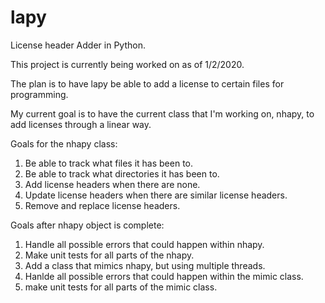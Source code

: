 # lapy
License header Adder in Python.

This project is currently being worked on as of 1/2/2020.

The plan is to have lapy be able to add a license to certain files for programming.

My current goal is to have the current class that I'm working on, nhapy, to add licenses through a linear way.

Goals for the nhapy class:
1. Be able to track what files it has been to.
1. Be able to track what directories it has been to.
1. Add license headers when there are none.
1. Update license headers when there are similar license headers.
1. Remove and replace license headers.

Goals after nhapy object is complete:
1. Handle all possible errors that could happen within nhapy.
1. Make unit tests for all parts of the nhapy.
1. Add a class that mimics nhapy, but using multiple threads.
1. Hanlde all possible errors that could happen within the mimic class.
1. make unit tests for all parts of the mimic class.